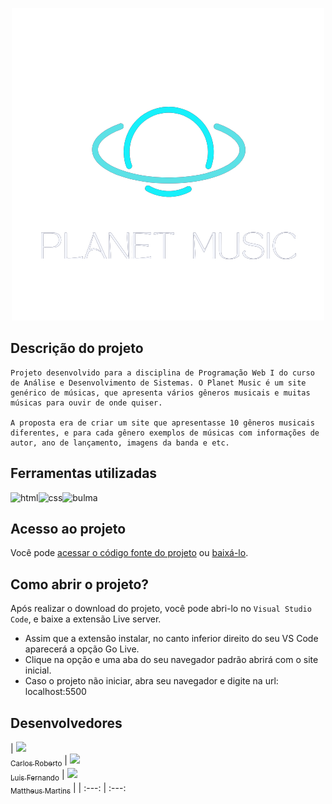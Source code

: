 <p align="center">
    <img width="500" height="500" alt="Planet Music" src="./img/planetmusicsemfundo.png">
</p>

## Descrição do projeto

<p align="justify">

    Projeto desenvolvido para a disciplina de Programação Web I do curso de Análise e Desenvolvimento de Sistemas. O Planet Music é um site genérico de músicas, que apresenta vários gêneros musicais e muitas músicas para ouvir de onde quiser. 
    
    A proposta era de criar um site que apresentasse 10 gêneros musicais diferentes, e para cada gênero exemplos de músicas com informações de autor, ano de lançamento, imagens da banda e etc. 

</p>


## Ferramentas utilizadas

<img src="https://cdn.jsdelivr.net/gh/devicons/devicon/icons/html5/html5-original.svg" alt="html" width="40" height="40"><img src="https://cdn.jsdelivr.net/gh/devicons/devicon/icons/css3/css3-original.svg" alt="css" width="40" height="40"><img src="https://cdn.jsdelivr.net/gh/devicons/devicon/icons/bulma/bulma-plain.svg" alt="bulma" width="40" height="40">


## Acesso ao projeto

Você pode [acessar o código fonte do projeto](https://github.com/Mattheus-CM/Planet-Music) ou [baixá-lo](https://github.com/Mattheus-CM/Planet-Music/archive/refs/heads/main.zip).


## Como abrir o projeto?

Após realizar o download do projeto, você pode abri-lo no `Visual Studio Code`, e baixe a extensão Live server.

- Assim que a extensão instalar, no canto inferior direito do seu VS Code aparecerá a opção Go Live.
- Clique na opção e uma aba do seu navegador padrão abrirá com o site inicial.
- Caso o projeto não iniciar, abra seu navegador e digite na url: localhost:5500


## Desenvolvedores

| [<img src="https://avatars.githubusercontent.com/u/109044720?v=4" width=115><br><sub>Carlos Roberto</sub>](https://github.com/CarlosRLacerda/) | [<img src="https://avatars.githubusercontent.com/u/108010754?v=4" width=115><br><sub>Luis Fernando</sub>](https://github.com/Lufernando301/) | [<img src="https://avatars.githubusercontent.com/u/96598307?v=4" width=115><br><sub>Mattheus Martins</sub>](https://github.com/Mattheus-CM/) |
| :---: | :---: 